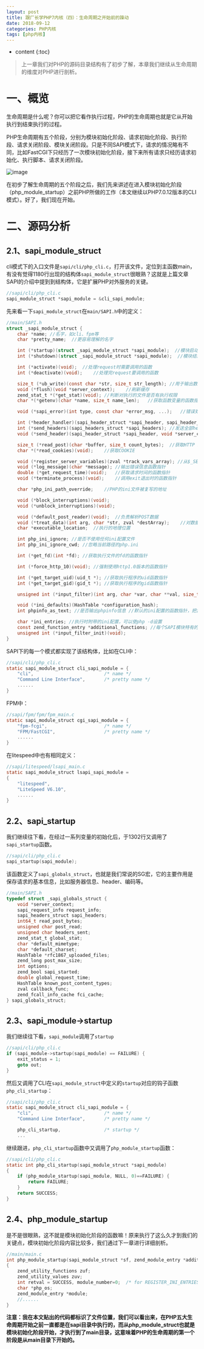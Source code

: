 ```yaml
---
layout: post
title: 跟厂长学PHP7内核（四）：生命周期之开始前的躁动
date: 2018-09-12
categories: PHP内核
tags: [php内核]
---
```


* content
{:toc}

> 上一章我们对PHP的源码目录结构有了初步了解，本章我们继续从生命周期的维度对PHP进行剖析。

# 一、概览
生命周期是什么呢？你可以把它看作执行过程，PHP的生命周期也就是它从开始执行到结束执行的过程。

PHP生命周期有五个阶段，分别为模块初始化阶段、请求初始化阶段、执行阶段、请求关闭阶段、模块关闭阶段。只是不同SAPI模式下，请求的情况略有不同，比如FastCGI下只经历了一次模块初始化阶段，接下来所有请求只经历请求初始化、执行脚本、请求关闭阶段。

![image](http://p13vfrwta.bkt.clouddn.com/%E6%9C%AA%E5%91%BD%E5%90%8D%E6%96%87%E4%BB%B6%20%289%29.png)

在初步了解生命周期的五个阶段之后，我们先来讲述在进入模块初始化阶段（php_module_startup）之前PHP所做的工作（本文继续以PHP7.0.12版本的CLI模式）。好了，我们现在开始。

# 二、源码分析
## 2.1、sapi_module_struct
cli模式下的入口文件是`sapi/cli/php_cli.c`，打开该文件，定位到主函数main，有没有觉得1180行出现的结构体`sapi_module_struct`很眼熟？这就是上篇文章SAPI的介绍中提到到结构体，它是扩展PHP对外服务的关键。
```c
//sapi/cli/php_cli.c
sapi_module_struct *sapi_module = &cli_sapi_module;
```

先来看一下`sapi_module_struct`在`main/SAPI.h`中的定义：
```c
//main/SAPI.h
struct _sapi_module_struct {
	char *name; //名字，如cli、fpm等
	char *pretty_name;  //更容易理解的名字

	int (*startup)(struct _sapi_module_struct *sapi_module);  //模块启动时调用的函数
	int (*shutdown)(struct _sapi_module_struct *sapi_module);  //模块结束时调用的函数

	int (*activate)(void);  //处理request时需要调用的函数
	int (*deactivate)(void);    //处理完request要调用的函数

	size_t (*ub_write)(const char *str, size_t str_length); //用于输出数据
	void (*flush)(void *server_context);    //刷新缓存
	zend_stat_t *(*get_stat)(void); //判断对执行的文件是否有执行权限
	char *(*getenv)(char *name, size_t name_len);   //获取函数变量的函数指针

	void (*sapi_error)(int type, const char *error_msg, ...);   //错误处理函数指针

	int (*header_handler)(sapi_header_struct *sapi_header, sapi_header_op_enum op, sapi_headers_struct *sapi_headers); //调用header()时被调用的函数
	int (*send_headers)(sapi_headers_struct *sapi_headers); //发送全部header的函数指针
	void (*send_header)(sapi_header_struct *sapi_header, void *server_context);  //发送某一个header的函数指针

	size_t (*read_post)(char *buffer, size_t count_bytes);  //获取HTTP POST中数据的函数指针
	char *(*read_cookies)(void);    //获取COOKIE

	void (*register_server_variables)(zval *track_vars_array); //从$_SERVER中获取变量的函数指针
	void (*log_message)(char *message); //输出错误信息函数指针
	double (*get_request_time)(void);   //获取请求时间的函数指针
	void (*terminate_process)(void);    //调用exit退出时的函数指针

	char *php_ini_path_override;    //PHP的ini文件被复写的地址

	void (*block_interruptions)(void);  
	void (*unblock_interruptions)(void);

	void (*default_post_reader)(void);  //负责解析POST数据
	void (*treat_data)(int arg, char *str, zval *destArray);    //对数据进行处理
	char *executable_location;  //执行的地理位置

	int php_ini_ignore; //是否不使用任何ini配置文件
	int php_ini_ignore_cwd; //忽略当前路径的php.ini

	int (*get_fd)(int *fd); //获取执行文件的fd的函数指针

	int (*force_http_10)(void); //强制使用http1.0版本的函数指针

	int (*get_target_uid)(uid_t *); //获取执行程序的uid函数指针
	int (*get_target_gid)(gid_t *); //获取执行程序的gid函数指针

	unsigned int (*input_filter)(int arg, char *var, char **val, size_t val_len, size_t *new_val_len); //对输入进行过滤的函数指针，比如将输入参数填充到自动全局变量$_GET、$_POST、$_COOKIE中

	void (*ini_defaults)(HashTable *configuration_hash);
	int phpinfo_as_text; //是否输出phpinfo信息 //默认的ini配置的函数指针，把ini配置信息在HashTable中

	char *ini_entries; //执行时附带的ini配置，可以使php -d设置
	const zend_function_entry *additional_functions; //每个SAPI模块特有的一些函数注册，比如cli的cli_get_process_title
	unsigned int (*input_filter_init)(void);
}
```

SAPI下的每一个模式都实现了该结构体，比如在CLI中：
```c
//sapi/cli/php_cli.c
static sapi_module_struct cli_sapi_module = {
	"cli",							/* name */
	"Command Line Interface",    	/* pretty name */
	......
}
```

FPM中：
```c
//sapi/fpm/fpm/fpm_main.c
static sapi_module_struct cgi_sapi_module = {
	"fpm-fcgi",						/* name */
	"FPM/FastCGI",					/* pretty name */
    ......
}
```

在litespeed中也有相同定义：
```c
//sapi/litespeed/lsapi_main.c
static sapi_module_struct lsapi_sapi_module =
{
    "litespeed",
    "LiteSpeed V6.10",
    ......
}
```

## 2.2、sapi_startup
我们继续往下看，在经过一系列变量的初始化后，于1302行又调用了`sapi_startup`函数。

```c
//sapi/cli/php_cli.c
sapi_startup(sapi_module);
```

该函数定义了`sapi_globals_struct`，也就是我们常说的SG宏，它的主要作用是保存请求的基本信息，比如服务器信息、header、编码等。

```c
//main/SAPI.h
typedef struct _sapi_globals_struct {
	void *server_context;
	sapi_request_info request_info;
	sapi_headers_struct sapi_headers;
	int64_t read_post_bytes;
	unsigned char post_read;
	unsigned char headers_sent;
	zend_stat_t global_stat;
	char *default_mimetype;
	char *default_charset;
	HashTable *rfc1867_uploaded_files;
	zend_long post_max_size;
	int options;
	zend_bool sapi_started;
	double global_request_time;
	HashTable known_post_content_types;
	zval callback_func;
	zend_fcall_info_cache fci_cache;
} sapi_globals_struct;
```

## 2.3、sapi_module->startup
我们继续往下看，`sapi_module`调用了`startup`

```c
//sapi/cli/php_cli.c
if (sapi_module->startup(sapi_module) == FAILURE) {
	exit_status = 1;
	goto out;
}
```

然后又调用了CLI在`sapi_module_struct`中定义的`startup`对应的钩子函数`php_cli_startup`：

```c
//sapi/cli/php_cli.c
static sapi_module_struct cli_sapi_module = {
	"cli",							/* name */
	"Command Line Interface",    	/* pretty name */

	php_cli_startup,				/* startup */
	...
```

继续跟进，`php_cli_startup`函数中又调用了`php_module_startup`函数：

```c
//sapi/cli/php_cli.c
static int php_cli_startup(sapi_module_struct *sapi_module) 
{
	if (php_module_startup(sapi_module, NULL, 0)==FAILURE) {
		return FAILURE;
	}
	return SUCCESS;
}
```

## 2.4、php_module_startup
是不是很眼熟，这不就是模块初始化阶段的函数嘛！原来执行了这么久才到我们的关键点，模块初始化阶段内容比较多，我们通过下一章进行详细剖析。

```c
//main/main.c
int php_module_startup(sapi_module_struct *sf, zend_module_entry *additional_modules, uint num_additional_modules)
{
	zend_utility_functions zuf;
	zend_utility_values zuv;
	int retval = SUCCESS, module_number=0;	/* for REGISTER_INI_ENTRIES() */
	char *php_os;
	zend_module_entry *module;
	//......
}
```

**注意：我在本文贴出的代码都标识了文件位置，我们可以看出来，在PHP五大生命周期开始之前一直都是在sapi目录中执行的，而从php_module_struct也就是模块初始化阶段开始，才执行到了main目录，这意味着PHP的生命周期的第一个阶段是从main目录下开始的。**